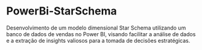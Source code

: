 # PowerBi-StarSchema
Desenvolvimento de um modelo dimensional Star Schema utilizando um banco de dados de vendas no Power BI, visando facilitar a análise de dados e a extração de insights valiosos para a tomada de decisões estratégicas.
